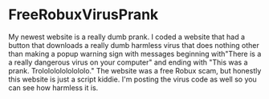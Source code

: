 # FreeRobuxVirusPrank
My newest website is a really dumb prank. I coded a website that had a button that downloads a really dumb harmless virus that does nothing other than making a popup warning sign with messages beginning with"There is a a really dangerous virus on your computer" and ending with "This was a prank. Trololololololololo." The website was a free Robux scam, but honestly this website is just a script kiddie. I'm posting the virus code as well so you can see how harmless it is. 
